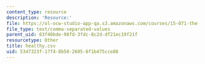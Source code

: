 ```yaml
---
content_type: resource
description: 'Resource:'
file: https://ol-ocw-studio-app-qa.s3.amazonaws.com/courses/15-071-the-analytics-edge-spring-2017/5347323f17f48b5026056f1b475cce88_healthy.csv
file_type: text/comma-separated-values
parent_uid: 63f40bde-98fd-3fdc-8c2d-df21ec19f21f
resourcetype: Other
title: healthy.csv
uid: 5347323f-17f4-8b50-2605-6f1b475cce88
---
```

